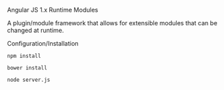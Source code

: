 Angular JS 1.x Runtime Modules

A plugin/module framework that allows for extensible modules that can be changed at runtime. 

Configuration/Installation

```npm install```

```bower install```

```node server.js```

